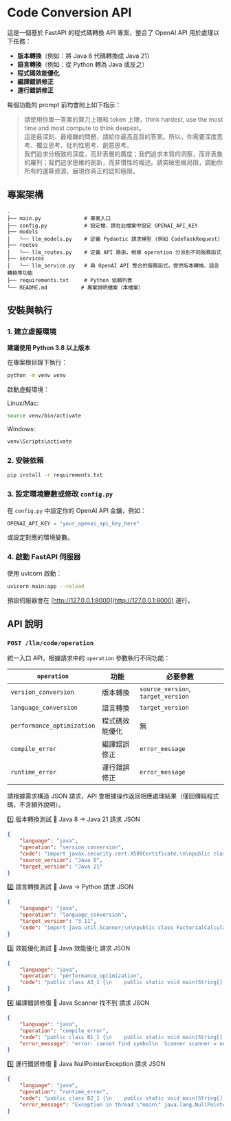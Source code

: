 # Code Conversion API

這是一個基於 FastAPI 的程式碼轉換 API 專案，整合了 OpenAI API 用於處理以下任務：

- **版本轉換**（例如：將 Java 8 代碼轉換成 Java 21）
- **語言轉換**（例如：從 Python 轉為 Java 或反之）
- **程式碼效能優化**
- **編譯錯誤修正**
- **運行錯誤修正**

每個功能的 prompt 前均會附上如下指示：
> 請使用你單一答案的算力上限和 token 上限，think hardest, use the most time and most compute to think deepest。  
> 這是最深刻、最複雜的問題，請給你最高品質的答案。所以，你需要深度思考、獨立思考、批判性思考、創意思考。  
> 我們追求分極致的深度，而非表層的廣度；我們追求本質的洞察，而非表象的羅列；我們追求思維的創新，而非慣性的複述。請突破思維局限，調動你所有的運算資源，展現你真正的認知極限。

## 專案架構
```
.
├── main.py              # 專案入口
├── config.py            # 設定檔，請在此檔案中設定 OPENAI_API_KEY
├── models
│   └── llm_models.py    # 定義 Pydantic 請求模型 (例如 CodeTaskRequest)
├── routes
│   └── llm_routes.py    # 定義 API 路由，根據 operation 分派到不同服務函式
├── services
│   └── llm_service.py   # 與 OpenAI API 整合的服務函式，提供版本轉換、語言轉換等功能
├── requirements.txt     # Python 依賴列表
└── README.md           # 專案說明檔案（本檔案）
```

## 安裝與執行

### 1. 建立虛擬環境

**建議使用 Python 3.8 以上版本**

在專案根目錄下執行：
```bash
python -m venv venv
```

啟動虛擬環境：

Linux/Mac:
```bash
source venv/bin/activate
```

Windows:
```bash
venv\Scripts\activate
```

### 2. 安裝依賴
```bash
pip install -r requirements.txt
```

### 3. 設定環境變數或修改 `config.py`

在 `config.py` 中設定你的 OpenAI API 金鑰，例如：
```python
OPENAI_API_KEY = "your_openai_api_key_here"
```
或設定對應的環境變數。

### 4. 啟動 FastAPI 伺服器

使用 uvicorn 啟動：
```bash
uvicorn main:app --reload
```

預設伺服器會在 [http://127.0.0.1:8000](http://127.0.0.1:8000) 運行。

## API 說明

### `POST /llm/code/operation`
統一入口 API，根據請求中的 `operation` 參數執行不同功能：

| `operation` | 功能 | 必要參數 |
|-------------|------|----------|
| `version_conversion` | 版本轉換 | `source_version`, `target_version` |
| `language_conversion` | 語言轉換 | `target_version` |
| `performance_optimization` | 程式碼效能優化 | 無 |
| `compile_error` | 編譯錯誤修正 | `error_message` |
| `runtime_error` | 運行錯誤修正 | `error_message` |

請根據需求構造 JSON 請求，API 會根據操作返回相應處理結果（僅回傳純程式碼，不含額外說明）。

1️⃣ 版本轉換測試
🔹 Java 8 → Java 21
請求 JSON
```json
{
    "language": "java",
    "operation": "version_conversion",
    "code": "import javax.security.cert.X509Certificate;\n\npublic class A1_1 {\n    public static void main(String[] args) {\n        try {\n            X509Certificate cert = X509Certificate.getInstance(new byte[0]);\n            System.out.println(\"Certificate: \" + cert);\n        } catch (Exception e) {\n            e.printStackTrace();\n        }\n    }\n}",
    "source_version": "Java 8",
    "target_version": "Java 21"
}

```

2️⃣ 語言轉換測試
🔹 Java → Python
請求 JSON
```json
{
    "language": "java",
    "operation": "language_conversion",
    "target_version": "3.11",
    "code": "import java.util.Scanner;\n\npublic class FactorialCalculator {\n    public static void main(String[] args) {\n        Scanner scanner = new Scanner(System.in);\n        System.out.print(\"Enter a number to calculate its factorial: \");\n        \n        if (!scanner.hasNextInt()) {\n            System.out.println(\"Invalid input. Please enter an integer.\");\n            return;\n        }\n\n        int number = scanner.nextInt();\n        if (number < 0) {\n            System.out.println(\"Factorial is not defined for negative numbers.\");\n        } else {\n            int result = factorial(number);\n            System.out.println(\"Factorial of \" + number + \" is \" + result);\n        }\n    }\n\n    public static int factorial(int n) {\n        if (n == 0) {\n            return 1;\n        }\n        return n * factorial(n - 1);\n    }\n}"
}
```

3️⃣ 效能優化測試
🔹 Java 效能優化
請求 JSON
```json
{
    "language": "java",
    "operation": "performance_optimization",
    "code": "public class A3_1 {\n    public static void main(String[] args) {\n        String result = \"\";\n        for (int i = 0; i < 10000; i++) {\n            result += \"test\"; // 低效\n        }\n        System.out.println(\"Final string length: \" + result.length());\n    }\n}"
}
```

4️⃣ 編譯錯誤修復
🔹 Java Scanner 找不到
請求 JSON
```json
{
    "language": "java",
    "operation": "compile_error",
    "code": "public class B1_1 {\n    public static void main(String[] args) {\n        Scanner scanner = new Scanner(System.in); // 錯誤：找不到符號 Scanner\n        System.out.println(\"Enter a number:\");\n        int number = scanner.nextInt();\n        System.out.println(\"You entered: \" + number);\n    }\n}",
    "error_message": "error: cannot find symbol\n  Scanner scanner = new Scanner(System.in);\n  ^\n  symbol:   class Scanner\n  location: class B1_1"
}

```

5️⃣ 運行錯誤修復
🔹 Java NullPointerException
請求 JSON
```json
{
    "language": "java",
    "operation": "runtime_error",
    "code": "public class B2_1 {\n    public static void main(String[] args) {\n        String str = null;\n        System.out.println(\"Length of string: \" + str.length()); // 錯誤：NullPointerException\n    }\n}",
    "error_message": "Exception in thread \"main\" java.lang.NullPointerException: Cannot invoke \"String.length()\" because \"str\" is null\n    at B2_1.main(B2_1.java:4)"
}
```
